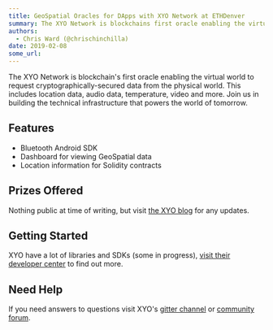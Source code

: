 ```yaml
---
title: GeoSpatial Oracles for DApps with XYO Network at ETHDenver
summary: The XYO Network is blockchains first oracle enabling the virtual world to request cryptographically-secured data from the physical world. This includes location data, audio data, temperature, video and more. Join us in building the technical infrastructure that powers the world of tomorrow. Features Bluetooth Android SDK Dashboard for viewing GeoSpatial data Location information for Solidity contracts Prizes Offered Nothing public at time of writing, but visit the XYO blog for any updates. Getti
authors:
  - Chris Ward (@chrischinchilla)
date: 2019-02-08
some_url: 
---
```


The XYO Network is blockchain's first oracle enabling the virtual world to request cryptographically-secured data from the physical world. This includes location data, audio data, temperature, video and more. Join us in building the technical infrastructure that powers the world of tomorrow.

## Features

- Bluetooth Android SDK
- Dashboard for viewing GeoSpatial data
- Location information for Solidity contracts

## Prizes Offered

Nothing public at time of writing, but visit [the XYO blog](https://medium.com/xyonetwork) for any updates.

## Getting Started

XYO have a lot of libraries and SDKs (some in progress), [visit their developer center](https://developers.xyo.network) to find out more.

## Need Help

If you need answers to questions visit XYO's [gitter channel](https://gitter.im/XYOracleNetwork/Dev?utm_source=share-link&utm_medium=link&utm_campaign=share-link) or [community forum](https://geohackers.xyo.network).
